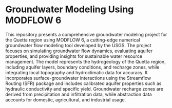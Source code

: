 # Groundwater Modeling Using MODFLOW 6

This repository presents a comprehensive groundwater modeling project for the Quetta region using MODFLOW 6, a cutting-edge numerical groundwater flow modeling tool developed by the USGS. The project focuses on simulating groundwater flow dynamics, evaluating aquifer properties, and providing insights for sustainable water resource management. The model represents the hydrogeology of the Quetta region, including aquifer layers, boundary conditions, and recharge zones, while integrating local topography and hydroclimatic data for accuracy. It incorporates surface-groundwater interactions using the Streamflow Routing (SFR) package and includes calibrated aquifer properties such as hydraulic conductivity and specific yield. Groundwater recharge zones are derived from precipitation and infiltration data, while abstraction data accounts for domestic, agricultural, and industrial usage.
